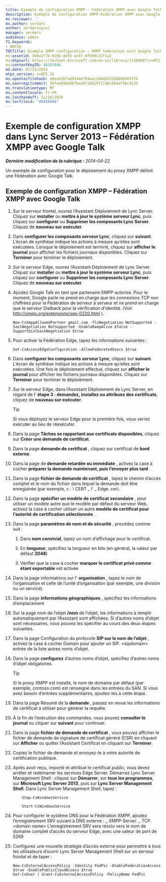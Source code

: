 ```yaml
---
title: Exemple de configuration XMPP – Fédération XMPP avec Google Talk
description: Exemple de configuration XMPP-Fédération XMPP avec Google Talk.
ms.reviewer: ''
ms.author: serdars
author: serdarsoysal
manager: serdars
audience: admin
f1.keywords:
- NOCSH
TOCTitle: Example XMPP configuration – XMPP federation with Google Talk
ms:assetid: 360a2f7b-015b-4e93-ac67-0f609c21f1a2
ms:mtpsurl: https://technet.microsoft.com/en-us/library/JJ204807(v=OCS.15)
ms:contentKeyID: 48183848
ms.date: 07/23/2014
mtps_version: v=OCS.15
ms.openlocfilehash: e6ea920fad0344e784aac104ab5528d89b90f47b
ms.sourcegitcommit: 36fee89bb887bea4f18b19f17a8c69daf5bc423d
ms.translationtype: MT
ms.contentlocale: fr-FR
ms.lasthandoff: 11/26/2020
ms.locfileid: "49428448"
---
```

# <a name="example-xmpp-configuration-in-lync-server-2013--xmpp-federation-with-google-talk"></a>Exemple de configuration XMPP dans Lync Server 2013 – Fédération XMPP avec Google Talk

<div data-xmlns="http://www.w3.org/1999/xhtml">

<div class="topic" data-xmlns="http://www.w3.org/1999/xhtml" data-msxsl="urn:schemas-microsoft-com:xslt" data-cs="https://msdn.microsoft.com/">

<div data-asp="https://msdn2.microsoft.com/asp">



</div>

<div id="mainSection">

<div id="mainBody">

<span> </span>

_**Dernière modification de la rubrique :** 2014-04-22_

Un exemple de configuration pour le déploiement du proxy XMPP définit une Fédération avec Google Talk.

<div>

## <a name="example-xmpp-configuration--xmpp-federation-with-google-talk"></a>Exemple de configuration XMPP – Fédération XMPP avec Google Talk

1.  Sur le serveur frontal, ouvrez l’Assistant Déploiement de Lync Server. Cliquez sur **installer** ou **mettre à jour le système serveur Lync**, puis cliquez sur **configurer** ou **Supprimer les composants Lync Server**. Cliquez de **nouveau sur exécuter**.

2.  Dans **configurer les composants serveur Lync**, cliquez sur **suivant**. L’écran de synthèse indique les actions à mesure qu’elles sont exécutées. Lorsque le déploiement est terminé, cliquez sur **afficher le journal** pour afficher les fichiers journaux disponibles. Cliquez sur **Terminer** pour terminer le déploiement.

3.  Sur le serveur Edge, ouvrez l’Assistant Déploiement de Lync Server. Cliquez sur **installer** ou **mettre à jour le système serveur Lync**, puis cliquez sur **configurer** ou **Supprimer les composants Lync Server**. Cliquez de **nouveau sur exécuter**.

4.  Ajoutez Google Talk en tant que partenaire XMPP autorisé. Pour le moment, Google parle ne prend en charge que les connexions TCP non chiffrées pour la Fédération de serveur à serveur et ne prend en charge que le serveur Dialback pour la vérification d’identité. (Voir <http://xmpp.org/extensions/xep-0220.html> ).
    
        New-CsXmppAllowedPartner gmail.com -TlsNegotiation NotSupported -SaslNegotiation NotSupported -EnableKeepAlive $false -SupportDialbackNegotiation $true

5.  Pour activer la Fédération Edge, tapez les informations suivantes :
    
        Set-CsAccessEdgeConfiguration -AllowFederatedUsers $true

6.  Dans **configurer les composants serveur Lync**, cliquez sur **suivant**. L’écran de synthèse indique les actions à mesure qu’elles sont exécutées. Une fois le déploiement effectué, cliquez sur **afficher le journal** pour afficher les fichiers journaux disponibles. Cliquez sur **Terminer** pour terminer le déploiement.

7.  Sur le serveur Edge, dans l’Assistant Déploiement de Lync Server, en regard de l' **étape 3 : demandez, installez ou attribuez des certificats**, cliquez de **nouveau sur exécuter**.
    
    <div>
    

    > [!TIP]
    > Si vous déployez le serveur Edge pour la première fois, vous verrez exécuter au lieu de réexécuter.

    
    </div>

8.  Dans la page **Tâches se rapportant aux certificats disponibles**, cliquez sur **Créer une demande de certificat**.

9.  Dans la page **demande de certificat** , cliquez sur certificat de **bord externe**.

10. Dans la page de **demande retardée ou immédiate** , activez la case à cocher **préparer la demande maintenant, puis l’envoyer plus tard** .

11. Dans la page **fichier de demande de certificat** , tapez le chemin d’accès complet et le nom du fichier dans lequel la demande doit être enregistrée (par exemple, c : \\ CERT \_ l' \_ Edge. cer).

12. Dans la page **spécifier un modèle de certificat secondaire** , pour utiliser un modèle autre que le modèle par défaut du serveur Web, activez la case à cocher utiliser un autre **modèle de certificat pour l’autorité de certification sélectionnée** .

13. Dans la page **paramètres de nom et de sécurité** , procédez comme suit :
    
    1.  Dans **nom convivial**, tapez un nom d’affichage pour le certificat.
    
    2.  En **longueur**, spécifiez la longueur en bits (en général, la valeur par défaut **2048**)
    
    3.  Vérifier que la case à cocher **marquer le certificat privé comme étant exportable** est activée

14. Dans la page informations sur l' **organisation** , tapez le nom de l’organisation et celle de l’unité d’organisation (par exemple, une division ou un service).

15. Dans la page **informations géographiques** , spécifiez les informations d’emplacement

16. Sur la page nom de l’objet **/nom** de l’objet, les informations à remplir automatiquement par l’Assistant sont affichées. Si d’autres noms d’objet sont nécessaires, vous pouvez les spécifier au cours des deux étapes suivantes.

17. Dans la page Configuration du protocole **SIP sur le nom de l’objet** , activez la case à cocher Domain pour ajouter un SIP. \<sipdomain\> entrée de la liste autres noms d’objet.

18. Dans la page **configurez** d’autres noms d’objet, spécifiez d’autres noms d’objet obligatoires.
    
    <div>
    

    > [!TIP]
    > Si le proxy XMPP est installé, le nom de domaine par défaut (par exemple, contoso.com) est renseigné dans les entrées du SAN. Si vous avez besoin d’entrées supplémentaires, ajoutez-les à cette étape.

    
    </div>

19. Dans la page Résumé de la **demande** , passez en revue les informations de certificat à utiliser pour générer la requête.

20. À la fin de l’exécution des commandes, vous pouvez **consulter le journal** ou cliquer sur **suivant** pour continuer.

21. Dans la page **fichier de demande de certificat** , vous pouvez afficher le fichier de demande de signature de certificat généré (CSR) en cliquant sur **Afficher** ou quitter l’Assistant Certificat en cliquant sur **Terminer**.

22. Copiez le fichier de demande et envoyez-le à votre autorité de certification publique.

23. Après avoir reçu, importé et attribué le certificat public, vous devez arrêter et redémarrer les services Edge Server. Démarrez Lync Server Management Shell : cliquez sur **Démarrer**, sur **tous les programmes**, sur **Microsoft Lync Server 2013**, puis sur **Lync Server Management Shell**. Dans Lync Server Management Shell, tapez :
    ```
        Stop-CsWindowsService
    ```
    
    ```
        Start-CsWindowsService
    ```
    
24. Pour configurer le système DNS pour la Fédération XMPP, ajoutez l’enregistrement SRV suivant à DNS externe : \_ XMPP-Server. \_ TCP.\<domain name\> L’enregistrement SRV sera résolu vers le nom de domaine complet d’accès du serveur Edge, avec une valeur de port de 5269

25. Configurez une nouvelle stratégie d’accès externe pour permettre à tous les utilisateurs d’ouvrir Lync Server Management Shell sur un serveur frontal et de taper :
    
        New-CsExternalAccessPolicy -Identity FedPic -EnableFederationAccess $true -EnablePublicCloudAccess $true
        Get-CsUser | Grant-CsExternalAccessPolicy -PolicyName FedPic

</div>

</div>

<span> </span>

</div>

</div>

</div>

